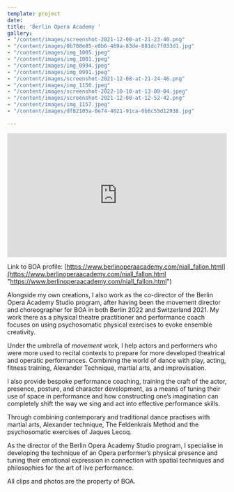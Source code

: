 ```yaml
---
template: project
date: 
title: 'Berlin Opera Academy '
gallery:
- "/content/images/screenshot-2021-12-08-at-21-23-40.png"
- "/content/images/0b708e85-e8b6-469a-83de-881dc7f033d1.jpg"
- "/content/images/img_1005.jpeg"
- "/content/images/img_1001.jpeg"
- "/content/images/img_0994.jpeg"
- "/content/images/img_0991.jpeg"
- "/content/images/screenshot-2021-12-08-at-21-24-46.png"
- "/content/images/img_1156.jpeg"
- "/content/images/screenshot-2022-10-10-at-13-09-04.jpeg"
- "/content/images/screenshot-2021-12-08-at-12-52-42.png"
- "/content/images/img_1157.jpeg"
- "/content/images/df82105a-0e74-4021-91ca-0b6c55d12938.jpg"

---
```

<div style="padding:56.25% 0 0 0;position:relative;"><iframe src="https://player.vimeo.com/video/661809482?h=da392213b1&autoplay=1&title=0&byline=0&portrait=0" style="position:absolute;top:0;left:0;width:100%;height:100%;" frameborder="0" allow="autoplay; fullscreen; picture-in-picture" allowfullscreen></iframe></div><script src="https://player.vimeo.com/api/player.js"></script>

Link to BOA profile: [https://www.berlinoperaacademy.com/niall_fallon.html](https://www.berlinoperaacademy.com/niall_fallon.html "https://www.berlinoperaacademy.com/niall_fallon.html")

Alongside my own creations, I also work as the co-director of the Berlin Opera Academy Studio program, after having been the movement director and choreographer for BOA in both Berlin 2022 and Switzerland 2021. My work there as a physical theatre practitioner and performance coach focuses on using psychosomatic physical exercises to evoke ensemble creativity.

Under the umbrella of _movement_ work, I help actors and performers who were more used to recital contexts to prepare for more developed theatrical and operatic performances. Combining the world of dance with play, acting, fitness training, Alexander Technique, martial arts, and improvisation.

I also provide bespoke performance coaching, training the craft of the actor, presence, posture, and character development, as a means of tuning their use of space in performance and how constructing one’s imagination can completely shift the way we sing and act into effective performance skills.

Through combining contemporary and traditional dance practises with martial arts, Alexander technique, The Feldenkrais Method and the psychosomatic exercises of Jaques Lecoq.

As the director of the Berlin Opera Academy Studio program, I specialise in developing the technique of an Opera performer’s physical presence and tuning their emotional expression in connection with spatial techniques and philosophies for the art of live performance.

All clips and photos are the property of BOA.